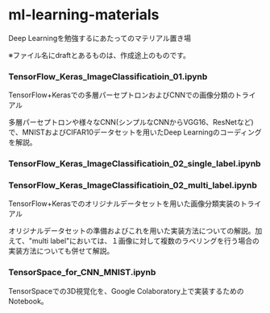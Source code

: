 # ml-learning-materials

Deep Learningを勉強するにあたってのマテリアル置き場

※ファイル名にdraftとあるものは、作成途上のものです。



### TensorFlow_Keras_ImageClassificatioin_01.ipynb

TensorFlow+Kerasでの多層パーセプトロンおよびCNNでの画像分類のトライアル

多層パーセプトロンや様々なCNN(シンプルなCNNからVGG16、ResNetなど)で、MNISTおよびCIFAR10データセットを用いたDeep Learningのコーディングを解説。



### TensorFlow_Keras_ImageClassificatioin_02_single_label.ipynb

### TensorFlow_Keras_ImageClassificatioin_02_multi_label.ipynb

TensorFlow+Kerasでのオリジナルデータセットを用いた画像分類実装のトライアル

オリジナルデータセットの準備およびこれを用いた実装方法についての解説。加えて、"multi label"においては、１画像に対して複数のラベリングを行う場合の実装方法についても併せて解説。



### TensorSpace_for_CNN_MNIST.ipynb

TensorSpaceでの3D視覚化を、Google Colaboratory上で実装するためのNotebook。





### 